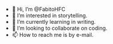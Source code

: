- 👋 Hi, I’m @FabitoHFC
- 👀 I’m interested in storytelling.
- 🌱 I’m currently learning in writing.
- 💞️ I’m looking to collaborate on coding.
- 📫 How to reach me is by e-mail.

<!---
FabitoHFC/FabitoHFC is a ✨ special ✨ repository because its `README.md` (this file) appears on your GitHub profile.
You can click the Preview link to take a look at your changes.
--->
